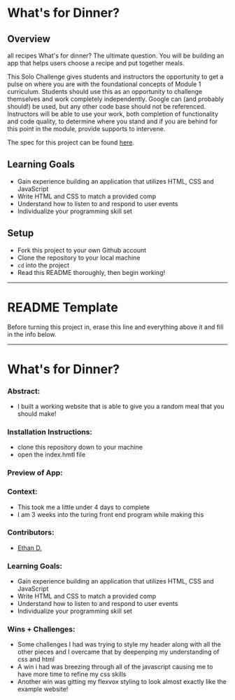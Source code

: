 # What's for Dinner?

## Overview
all recipes 
What's for dinner? The ultimate question. You will be building an app that helps users choose a recipe and put together meals. 

This Solo Challenge gives students and instructors the opportunity to get a pulse on where you are with the foundational concepts of Module 1 curriculum. Students should use this as an opportunity to challenge themselves and work completely independently. Google can (and probably should!) be used, but any other code base should not be referenced. Instructors will be able to use your work, both completion of functionality and code quality, to determine where you stand and if you are behind for this point in the module, provide supports to intervene.

The spec for this project can be found [here](https://frontend.turing.edu/projects/module-1/dinner.html). 

## Learning Goals

- Gain experience building an application that utilizes HTML, CSS and JavaScript
- Write HTML and CSS to match a provided comp
- Understand how to listen to and respond to user events
- Individualize your programming skill set

## Setup

- Fork this project to your own Github account
- Clone the repository to your local machine
- `cd` into the project
- Read this README thoroughly, then begin working!

______________________________________________________  
# README Template  
Before turning this project in, erase this line and everything above it and fill in the info below.  
______________________________________________________  

# What's for Dinner? 

### Abstract:
- I built a working website that is able to give you a random meal that you should make!

### Installation Instructions:
- clone this repository down to your machine
- open the index.hmtl file

### Preview of App:
[//]: <> (Provide ONE gif or screenshot of your application - choose the "coolest" piece of functionality to show off.)

### Context:
- This took me a little under 4 days to complete
- I am 3 weeks into the turing front end program while making this 

### Contributors:
- [Ethan D.](https://github.com/Eduvall23)

### Learning Goals:
[//]: <> (What were the learning goals of this project? What tech did you work with?)
- Gain experience building an application that utilizes HTML, CSS and JavaScript
- Write HTML and CSS to match a provided comp
- Understand how to listen to and respond to user events
- Individualize your programming skill set

### Wins + Challenges:
[//]: <> (What are 2-3 wins you have from this project? What were some challenges you faced - and how did you get over them?)
- Some challenges I had was trying to style my header along with all the other pieces and I overcame that by deepenping my understanding of css and html 
- A win i had was breezing through all of the javascript causing me to have more time to refine my css skills
- Another win was gitting my flexvox styling to look almost exactly like the example website!
